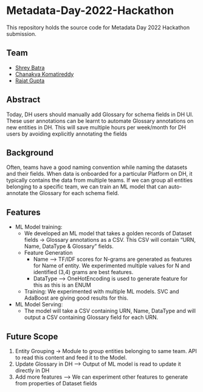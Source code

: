 # Metadata-Day-2022-Hackathon
This repository holds the source code for Metadata Day 2022 Hackathon submission.

## Team
- [Shrey Batra](shbatra@linkedin.com)
- [Chanakya Komatireddy](ckomatireddy@linkedin.com)
- [Rajat Gupta](rajagupta@linkedin.com)

## Abstract
Today, DH users should manually add Glossary for schema fields in DH UI. These user annotations can be learnt to automate Glossary annotations on new entities in DH. This will save multiple hours per week/month for DH users by avoiding explicitly annotating the fields
   
## Background
Often, teams have a good naming convention while naming the datasets and their fields. When data is onboarded for a particular Platform on DH, it typically contains the data from multiple teams. If we can group all entities belonging to a specific team, we can train an ML model that can auto-annotate the Glossary for each schema field.
   
## Features
- ML Model training:
  - We developed an ML model that takes a golden records of Dataset fields -> Glossary annotations as a CSV. This CSV will contain “URN, Name, DataType & Glossary” fields.
  - Feature Generation
    - Name --> TF/IDF scores for N-grams are generated as features for Name of entity. We experimented multiple values for N and identified (3,4) grams are best features.
    - DataType --> OneHotEncoding is used to generate feature for this as this is an ENUM
  - Training: We experimented with multiple ML models. SVC and AdaBoost are giving good results for this.
- ML Model Serving:
  - The model will take a CSV containing URN, Name, DataType and will output a CSV containing Glossary field for each URN.

## Future Scope
1) Entity Grouping -> Module to group entities belonging to same team. API to read this content and feed it to the Model.
2) Update Glossary in DH --> Output of ML model is read to update it directly in DH
3) Add more features --> We can experiment other features to generate from properties of Dataset fields
